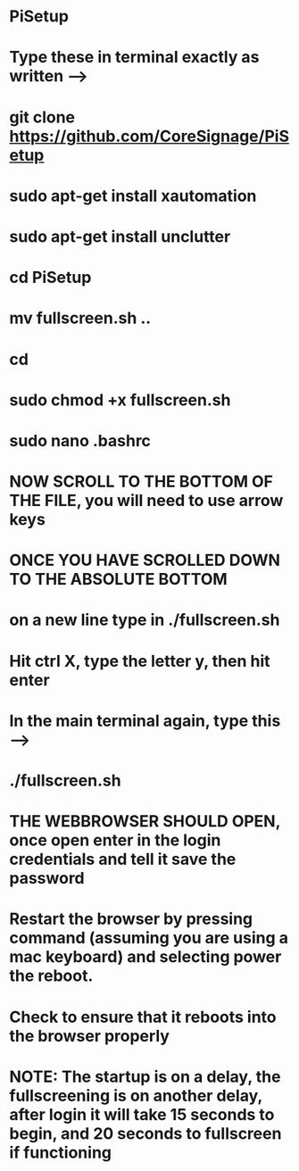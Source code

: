 # PiSetup

# Type these in terminal exactly as written -->
# git clone https://github.com/CoreSignage/PiSetup
# sudo apt-get install xautomation
# sudo apt-get install unclutter
# cd PiSetup
# mv fullscreen.sh ..
# cd
# sudo chmod +x fullscreen.sh
# sudo nano .bashrc
#
# NOW SCROLL TO THE BOTTOM OF THE FILE, you will need to use arrow keys
# ONCE YOU HAVE SCROLLED DOWN TO THE ABSOLUTE BOTTOM
# on a new line type in ./fullscreen.sh
# Hit ctrl X, type the letter y, then hit enter
#
# In the main terminal again, type this -->
# ./fullscreen.sh
# THE WEBBROWSER SHOULD OPEN, once open enter in the login credentials and tell it save the password
# Restart the browser by pressing command (assuming you are using a mac keyboard) and selecting power the reboot.
# Check to ensure that it reboots into the browser properly
#
# NOTE: The startup is on a delay, the fullscreening is on another delay, after login it will take 15 seconds to begin, and 20 seconds to fullscreen if functioning
